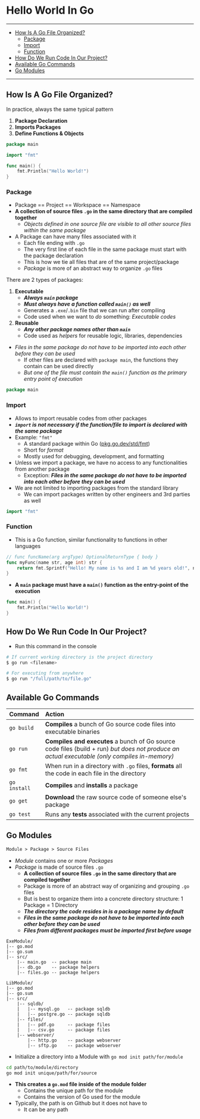 # Hello World In Go

---

- [How Is A Go File Organized?](#how-is-a-go-file-organized)
  - [Package](#package)
  - [Import](#import)
  - [Function](#function)
- [How Do We Run Code In Our Project?](#how-do-we-run-code-in-our-project)
- [Available Go Commands](#available-go-commands)
- [Go Modules](#go-modules)

---

## How Is A Go File Organized?

In practice, always the same typical pattern

1. **Package Declaration**
2. **Imports Packages**
3. **Define Functions & Objects**

```go
package main

import "fmt"

func main() {
    fmt.Println("Hello World!")
}
```

### Package

- Package == Project == Workspace == Namespace
- **A collection of source files `.go` in the same directory that are compiled together**
  - *Objects defined in one source file are visible to all other source files within the same package*
- A Package can have many files associated with it
  - Each file ending with `.go`
  - The very first line of each file in the same package must start with the package declaration
  - This is how we tie all files that are of the same project/package
  - *Package* is more of an abstract way to organize `.go` files

There are 2 types of packages:

1. **Executable**
     - ***Always `main` package***
     - ***Must always have a function called `main()` as well***
     - Generates a `.exe`/`.bin` file that we can run after compiling
     - Code used when we want to *do* something: *Executable codes*
2. **Reusable**
     - ***Any other package names other than `main`***
     - Code used as *helpers* for reusable logic, libraries, dependencies

- *Files in the same package do not have to be imported into each other before they can be used*
  - If other files are declared with `package main`, the functions they contain can be used directly
  - *But one of the file must contain the `main()` function as the primary entry point of execution*

```go
package main
```

### Import

- Allows to import reusable codes from other packages
- ***`import` is not necessary if the function/file to import is declared with the same package***
- Example: `"fmt"`
  - A standard package within Go ([pkg.go.dev/std/fmt](https://pkg.go.dev/fmt))
  - Short for *format*
  - Mostly used for debugging, development, and formatting
- Unless we import a package, we have no access to any functionalities from another package
  - Exception: ***Files in the same package do not have to be imported into each other before they can be used***
- We are not limited to importing packages from the standard library
  - We can import packages written by other engineers and 3rd parties as well

```go
import "fmt"
```

### Function

- This is a Go function, similar functionality to functions in other languages

```go
// func funcName(arg argType) OptionalReturnType { body }
func myFunc(name str, age int) str {
    return fmt.Sprintf("Hello! My name is %s and I am %d years old!", name, age)
}
```

- **A `main` package must have a `main()` function as the entry-point of the execution**

```go
func main() {
    fmt.Println("Hello World!")
}
```

## How Do We Run Code In Our Project?

- Run this command in the console

```sh
# If current working directory is the project directory
$ go run <filename>

# For executing from anywhere
$ go run "/full/path/to/file.go"
```

## Available Go Commands

Command | Action
:-|:-
`go build`|**Compiles** a bunch of Go source code files into executable binaries
`go run`|**Compiles and executes** a bunch of Go source code files (build + run) *but does not produce an actual executable (only compiles in-memory)*
`go fmt`|When run in a directory with `.go` files, **formats** all the code in each file in the directory
`go install`|**Compiles** and **installs** a package
`go get`|**Download** the raw source code of someone else's package
`go test`|Runs any **tests** associated with the current projects

## Go Modules

```txt
Module > Package > Source Files
```

- *Module* contains one or more *Packages*
- *Package* is made of source files `.go`
  - **A collection of source files `.go` in the same directory that are compiled together**
  - Package is more of an abstract way of organizing and grouping `.go` files
  - But is best to organize them into a concrete directory structure: 1 Package = 1 Directory
  - ***The directory the code resides in is a package name by default***
  - ***Files in the same package do not have to be imported into each other before they can be used***
  - ***Files from different packages must be imported first before usage***

```tree
ExeModule/
|-- go.mod
|-- go.sum
|-- src/
    |-- main.go  -- package main
    |-- db.go    -- package helpers
    |-- files.go -- package helpers

LibModule/
|-- go.mod
|-- go.sum
|-- src/
    |-- sqldb/
    |   |-- mysql.go   -- package sqldb
    |   |-- postgre.go -- package sqldb
    |-- files/
    |   |-- pdf.go     -- package files
    |   |-- csv.go     -- package files
    |-- webserver/
        |-- http.go    -- package webserver
        |-- sftp.go    -- package webserver
```

- Initialize a directory into a Module with `go mod init path/for/module`

```sh
cd path/to/module/directory
go mod init unique/path/for/source
```

- **This creates a `go.mod` file inside of the module folder**
  - Contains the unique path for the module
  - Contains the version of Go used for the module
- Typically, the path is on Github but it does not have to
  - It can be any path
